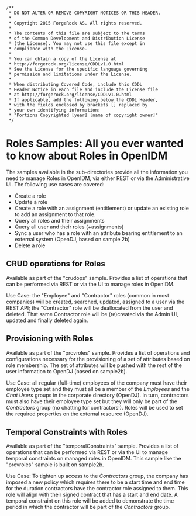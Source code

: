     /**
     * DO NOT ALTER OR REMOVE COPYRIGHT NOTICES OR THIS HEADER.
     *
     * Copyright 2015 ForgeRock AS. All rights reserved.
     *
     * The contents of this file are subject to the terms
     * of the Common Development and Distribution License
     * (the License). You may not use this file except in
     * compliance with the License.
     *
     * You can obtain a copy of the License at
     * http://forgerock.org/license/CDDLv1.0.html
     * See the License for the specific language governing
     * permission and limitations under the License.
     *
     * When distributing Covered Code, include this CDDL
     * Header Notice in each file and include the License file
     * at http://forgerock.org/license/CDDLv1.0.html
     * If applicable, add the following below the CDDL Header,
     * with the fields enclosed by brackets [] replaced by
     * your own identifying information:
     * "Portions Copyrighted [year] [name of copyright owner]"
     */

Roles Samples: All you ever wanted to know about Roles in OpenIDM
==================================================================

The samples available in the sub-directories provide all the information
you need to manage Roles in OpenIDM, via either REST or via the Administrative
UI. The following use cases are covered:
* Create a role
* Update a role
* Create a role with an assignment (entitlement) or update an existing
  role to add an assignment to that role.
* Query all roles and their assignments
* Query all user and their roles (+assignments)
* Sync a user who has a role with an attribute bearing entitlement to
  an external system (OpenDJ, based on sample 2b)
* Delete a role


CRUD operations for Roles
-------------------------

Available as part of the "crudops" sample. Provides a list of operations that
can be performed via REST or via the UI to manage roles in OpenIDM.

Use Case: the "Employee" and "Contractor" roles (common in most companies) will
be created, searched, updated, assigned to a user via the REST API; the
"Contractor" role will be deallocated from the user and deleted. That same
Contractor role will be (re)created via the Admin UI, updated and finally
deleted again.

Provisioning with Roles
-----------------------

Available as part of the "provroles" sample. Provides a list of operations
and configurations necessary for the provisioning of a set of attributes based
on role membership. The set of attributes will be pushed with the rest of the
user information to OpenDJ (based on sample2b).

Use Case: all regular (full-time) employees of the company must have their
employee type set and they must all be a member of the _Employees_ and
the _Chat Users_ groups in the corporate directory (OpenDJ). In turn,
contractors must also have their employee type set but they will only be part
of the _Contractors_ group (no chatting for contractors!). Roles will be used
to set the required properties on the external resource (OpenDJ).

Temporal Constraints with Roles
-------------------------------
Available as part of the "temporalConstraints" sample. Provides a list of operations
that can be performed via REST or via the UI to manage temporal constraints on
managed roles in OpenIDM. This sample like the "provroles" sample is built
on sample2b.

Use Case: To tighten up access to the _Contractors_ group, the company has imposed
a new policy which requires there to be a start time and end time for the duration
contractors have the contractor role assigned to them. This role will align with
their signed contract that has a start and end date. A temporal constraint on this role
will be added to demonstrate the time period in which the contractor will be part of
the _Contractors_ group.
